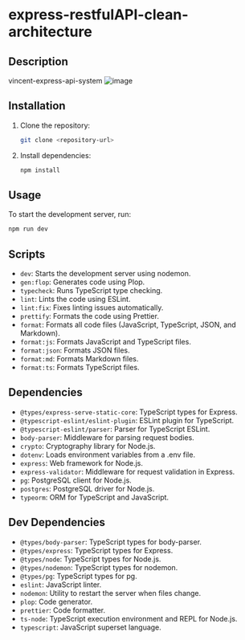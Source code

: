 # express-restfulAPI-clean-architecture

## Description

vincent-express-api-system
![image](https://github.com/tienhmdev/express-restfulAPI-clean-architecture/assets/60764040/6422988e-11d2-448d-938a-bc79918ca14c)


## Installation

1. Clone the repository:
   ```bash
   git clone <repository-url>
   ```
2. Install dependencies:
   ```bash
   npm install
   ```

## Usage

To start the development server, run:

```bash
npm run dev
```

## Scripts

- `dev`: Starts the development server using nodemon.
- `gen:flop`: Generates code using Plop.
- `typecheck`: Runs TypeScript type checking.
- `lint`: Lints the code using ESLint.
- `lint:fix`: Fixes linting issues automatically.
- `prettify`: Formats the code using Prettier.
- `format`: Formats all code files (JavaScript, TypeScript, JSON, and Markdown).
- `format:js`: Formats JavaScript and TypeScript files.
- `format:json`: Formats JSON files.
- `format:md`: Formats Markdown files.
- `format:ts`: Formats TypeScript files.

## Dependencies

- `@types/express-serve-static-core`: TypeScript types for Express.
- `@typescript-eslint/eslint-plugin`: ESLint plugin for TypeScript.
- `@typescript-eslint/parser`: Parser for TypeScript ESLint.
- `body-parser`: Middleware for parsing request bodies.
- `crypto`: Cryptography library for Node.js.
- `dotenv`: Loads environment variables from a .env file.
- `express`: Web framework for Node.js.
- `express-validator`: Middleware for request validation in Express.
- `pg`: PostgreSQL client for Node.js.
- `postgres`: PostgreSQL driver for Node.js.
- `typeorm`: ORM for TypeScript and JavaScript.

## Dev Dependencies

- `@types/body-parser`: TypeScript types for body-parser.
- `@types/express`: TypeScript types for Express.
- `@types/node`: TypeScript types for Node.js.
- `@types/nodemon`: TypeScript types for nodemon.
- `@types/pg`: TypeScript types for pg.
- `eslint`: JavaScript linter.
- `nodemon`: Utility to restart the server when files change.
- `plop`: Code generator.
- `prettier`: Code formatter.
- `ts-node`: TypeScript execution environment and REPL for Node.js.
- `typescript`: JavaScript superset language.
